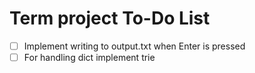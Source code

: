 # Term project To-Do List
- [ ] Implement writing to output.txt when Enter is pressed
- [ ] For handling dict implement trie
